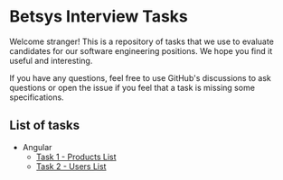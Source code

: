 # Betsys Interview Tasks

Welcome stranger! This is a repository of tasks that we use to evaluate candidates for our software engineering positions.
We hope you find it useful and interesting.

If you have any questions, feel free to use GitHub's discussions to ask questions or open the issue if you feel
that a task is missing some specifications.

## List of tasks

- Angular
  - [Task 1 - Products List](angular/task-products-list.md)
  - [Task 2 - Users List](angular/task-users-list.md)
